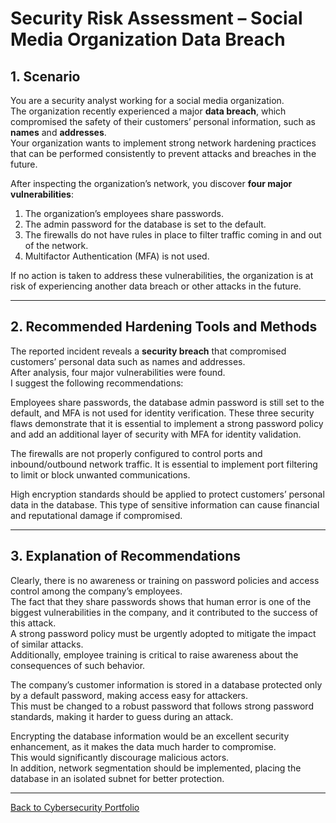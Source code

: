 # Security Risk Assessment – Social Media Organization Data Breach

## 1. Scenario

You are a security analyst working for a social media organization.  
The organization recently experienced a major **data breach**, which compromised the safety of their customers’ personal information, such as **names** and **addresses**.  
Your organization wants to implement strong network hardening practices that can be performed consistently to prevent attacks and breaches in the future.

After inspecting the organization’s network, you discover **four major vulnerabilities**:

1. The organization’s employees share passwords.
2. The admin password for the database is set to the default.
3. The firewalls do not have rules in place to filter traffic coming in and out of the network.
4. Multifactor Authentication (MFA) is not used.

If no action is taken to address these vulnerabilities, the organization is at risk of experiencing another data breach or other attacks in the future.

---

## 2. Recommended Hardening Tools and Methods

The reported incident reveals a **security breach** that compromised customers’ personal data such as names and addresses.  
After analysis, four major vulnerabilities were found.  
I suggest the following recommendations:

Employees share passwords, the database admin password is still set to the default, and MFA is not used for identity verification. 
These three security flaws demonstrate that it is essential to implement a strong password policy and add an additional layer of security with MFA for identity validation.

The firewalls are not properly configured to control ports and inbound/outbound network traffic. It is essential to implement port filtering to limit or block unwanted communications.

High encryption standards should be applied to protect customers’ personal data in the database. This type of sensitive information can cause financial and reputational damage if compromised.

---

## 3. Explanation of Recommendations

Clearly, there is no awareness or training on password policies and access control among the company’s employees.  
The fact that they share passwords shows that human error is one of the biggest vulnerabilities in the company, and it contributed to the success of this attack.  
A strong password policy must be urgently adopted to mitigate the impact of similar attacks.  
Additionally, employee training is critical to raise awareness about the consequences of such behavior.

The company’s customer information is stored in a database protected only by a default password, making access easy for attackers.  
This must be changed to a robust password that follows strong password standards, making it harder to guess during an attack.

Encrypting the database information would be an excellent security enhancement, as it makes the data much harder to compromise.  
This would significantly discourage malicious actors.  
In addition, network segmentation should be implemented, placing the database in an isolated subnet for better protection.

---
[Back to Cybersecurity Portfolio](README.md)
